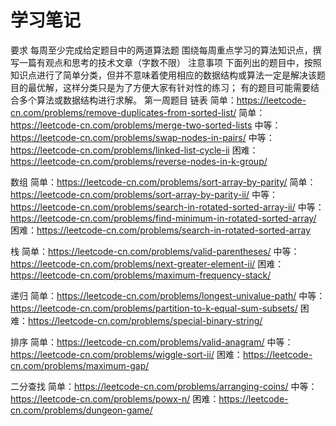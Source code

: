 # 学习笔记
要求
每周至少完成给定题目中的两道算法题
围绕每周重点学习的算法知识点，撰写一篇有观点和思考的技术文章（字数不限）
注意事项
下面列出的题目中，按照知识点进行了简单分类，但并不意味着使用相应的数据结构或算法一定是解决该题目的最优解，这样分类只是为了方便大家有针对性的练习；
有的题目可能需要结合多个算法或数据结构进行求解。
第一周题目
链表
简单：https://leetcode-cn.com/problems/remove-duplicates-from-sorted-list/
简单：https://leetcode-cn.com/problems/merge-two-sorted-lists
中等：https://leetcode-cn.com/problems/swap-nodes-in-pairs/
中等：https://leetcode-cn.com/problems/linked-list-cycle-ii
困难：https://leetcode-cn.com/problems/reverse-nodes-in-k-group/

数组
简单：https://leetcode-cn.com/problems/sort-array-by-parity/
简单：https://leetcode-cn.com/problems/sort-array-by-parity-ii/
中等：https://leetcode-cn.com/problems/search-in-rotated-sorted-array-ii/
中等：https://leetcode-cn.com/problems/find-minimum-in-rotated-sorted-array/
困难：https://leetcode-cn.com/problems/search-in-rotated-sorted-array

栈
简单：https://leetcode-cn.com/problems/valid-parentheses/
中等：https://leetcode-cn.com/problems/next-greater-element-ii/
困难：https://leetcode-cn.com/problems/maximum-frequency-stack/

递归
简单：https://leetcode-cn.com/problems/longest-univalue-path/
中等：https://leetcode-cn.com/problems/partition-to-k-equal-sum-subsets/
困难：https://leetcode-cn.com/problems/special-binary-string/

排序
简单：https://leetcode-cn.com/problems/valid-anagram/
中等：https://leetcode-cn.com/problems/wiggle-sort-ii/
困难：https://leetcode-cn.com/problems/maximum-gap/

二分查找
简单：https://leetcode-cn.com/problems/arranging-coins/
中等：https://leetcode-cn.com/problems/powx-n/
困难：https://leetcode-cn.com/problems/dungeon-game/
